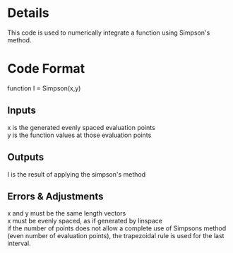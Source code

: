 # Details
This code is used to numerically integrate a function using Simpson's method.

# Code Format
function I = Simpson(x,y)

## Inputs
x is the generated evenly spaced evaluation points  
y is the function values at those evaluation points

## Outputs
I is the result of applying the simpson's method

## Errors & Adjustments
x and y must be the same length vectors  
x must be evenly spaced, as if generated by linspace  
if the number of points does not allow a complete use of Simpsons method (even number of evaluation points), the trapezoidal rule is used for the last interval.
